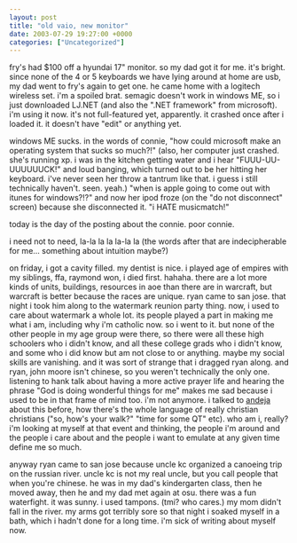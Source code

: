 ```yaml
---
layout: post
title: "old vaio, new monitor"
date: 2003-07-29 19:27:00 +0000
categories: ["Uncategorized"]
---
```


fry's had $100 off a hyundai 17" monitor. so my dad got it for me. it's bright. since none of the 4 or 5 keyboards we have lying around at home are usb, my dad went to fry's again to get one. he came home with a logitech wireless set. i'm a spoiled brat. semagic doesn't work in windows ME, so i just downloaded LJ.NET (and also the ".NET framework" from microsoft). i'm using it now. it's not full-featured yet, apparently. it crashed once after i loaded it. it doesn't have "edit" or anything yet. 

windows ME sucks. in the words of connie, "how could microsoft make an operating system that sucks so much?!" (also, her computer just crashed. she's running xp. i was in the kitchen getting water and i hear "FUUU-UU-UUUUUUCK!" and loud banging, which turned out to be her hitting her keyboard. i've never seen her throw a tantrum like that. i guess i still technically haven't. seen. yeah.) "when is apple going to come out with itunes for windows?!?" and now her ipod froze (on the "do not disconnect" screen) because she disconnected it. "i HATE musicmatch!"

today is the day of the posting about the connie. poor connie.

i need not to need, la-la la la la-la la (the words after that are indecipherable for me... something about intuition maybe?)

on friday, i got a cavity filled. my dentist is nice. i played age of empires with my siblings, ffa, raymond won, i died first. hahaha. there are a lot more kinds of units, buildings, resources in aoe than there are in warcraft, but warcraft is better because the races are unique. ryan came to san jose. that night i took him along to the watermark reunion party thing. now, i used to care about watermark a whole lot. its people played a part in making me what i am, including why i'm catholic now. so i went to it. but none of the other people in my age group were there, so there were all these high schoolers who i didn't know, and all these college grads who i didn't know, and some who i did know but am not close to or anything. maybe my social skills are vanishing. and it was sort of strange that i dragged ryan along. and ryan, john moore isn't chinese, so you weren't technically the only one. listening to hank talk about having a more active prayer life and hearing the phrase "God is doing wonderful things for me" makes me sad because i used to be in that frame of mind too. i'm not anymore. i talked to [andeja](http://andeja.livejournal.com/) about this before, how there's the whole language of really christian christians ("so, how's your walk?" "time for some QT" etc). who am i, really? i'm looking at myself at that event and thinking, the people i'm around and the people i care about and the people i want to emulate at any given time define me so much.

anyway ryan came to san jose because uncle kc organized a canoeing trip on the russian river. uncle kc is not my real uncle, but you call people that when you're chinese. he was in my dad's kindergarten class, then he moved away, then he and my dad met again at osu. there was a fun waterfight. it was sunny. i used tampons. (tmi? who cares.) my mom didn't fall in the river. my arms got terribly sore so that night i soaked myself in a bath, which i hadn't done for a long time. i'm sick of writing about myself now.